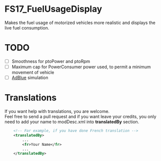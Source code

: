 # FS17_FuelUsageDisplay
Makes the fuel usage of motorized vehicles more realistic and displays the live fuel consumption.
  
  
# TODO
- [ ] Smoothness for ptoPower and ptoRpm
- [ ] Maximum cap for PowerConsumer power used, to permit a minimum movement of vehicle
- [ ] [AdBlue](https://en.wikipedia.org/wiki/Diesel_exhaust_fluid) simulation
  
# Translations
If you want help with translations, you are welcome.  
Feel free to send a pull request and if you want leave your credits, you only need to add your name to modDesc.xml into **translatedBy** section.  
```xml
    <!-- For example, if you have done French translation -->
    <translatedBy>
        ...
        <fr>Your Name</fr>
        ...
    </translatedBy>
```
